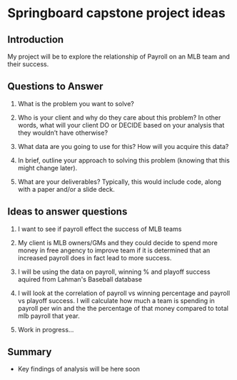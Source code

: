 # Springboard capstone project ideas
## Introduction
My project will be to explore the relationship of Payroll on an MLB team and their success.

## Questions to Answer

1. What is the problem you want to solve?

2. Who is your client and why do they care about this problem? In other words, what will your client DO or DECIDE based on your analysis that they wouldn’t have otherwise?

3. What data are you going to use for this? How will you acquire this data?

4. In brief, outline your approach to solving this problem (knowing that this might change later).

5. What are your deliverables? Typically, this would include code, along with a paper and/or a slide deck.

## Ideas to answer questions

1. I want to see if payroll effect the success of MLB teams

2. My client is MLB owners/GMs and they could decide to spend more money in free angency to improve team if it is determined that an increased payroll does in fact lead to more success.

3. I will be using the data on payroll, winning % and playoff success aquired from Lahman's Baseball database

4. I will look at the correlation of payroll vs winning percentage and payroll vs playoff success. I will calculate how much a team is 
spending in payroll per win and the the percentage of that money compared to total mlb payroll that year.

5. Work in progress...

## Summary
* Key findings of analysis will be here soon

